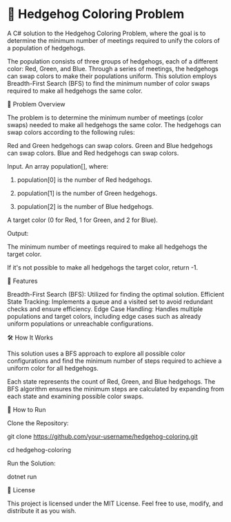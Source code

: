 # 🦔 Hedgehog Coloring Problem

A C# solution to the Hedgehog Coloring Problem, where the goal is to determine the minimum number of meetings required to unify the colors of a population of hedgehogs.

The population consists of three groups of hedgehogs, each of a different color: Red, Green, and Blue. Through a series of meetings, the hedgehogs can swap colors to make their populations uniform. This solution employs Breadth-First Search (BFS) to find the minimum number of color swaps required to make all hedgehogs the same color.

🧩 Problem Overview

The problem is to determine the minimum number of meetings (color swaps) needed to make all hedgehogs the same color. The hedgehogs can swap colors according to the following rules:

Red and Green hedgehogs can swap colors.
Green and Blue hedgehogs can swap colors.
Blue and Red hedgehogs can swap colors.

Input. An array population[], where:

1. population[0] is the number of Red hedgehogs.

2. population[1] is the number of Green hedgehogs.

3. population[2] is the number of Blue hedgehogs.

A target color (0 for Red, 1 for Green, and 2 for Blue).

Output:

The minimum number of meetings required to make all hedgehogs the target color.

If it's not possible to make all hedgehogs the target color, return -1.

🚀 Features

Breadth-First Search (BFS): Utilized for finding the optimal solution.
Efficient State Tracking: Implements a queue and a visited set to avoid redundant checks and ensure efficiency.
Edge Case Handling: Handles multiple populations and target colors, including edge cases such as already uniform populations or unreachable configurations.

🛠️ How It Works

This solution uses a BFS approach to explore all possible color configurations and find the minimum number of steps required to achieve a uniform color for all hedgehogs.

Each state represents the count of Red, Green, and Blue hedgehogs. The BFS algorithm ensures the minimum steps are calculated by expanding from each state and examining possible color swaps.

🚀 How to Run

Clone the Repository:

git clone <https://github.com/your-username/hedgehog-coloring.git>

cd hedgehog-coloring

Run the Solution:

dotnet run

📜 License

This project is licensed under the MIT License. Feel free to use, modify, and distribute it as you wish.
